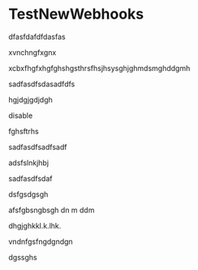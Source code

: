 # TestNewWebhooks

dfasfdafdfdasfas

xvnchngfxgnx

xcbxfhgfxhgfghshgsthrsfhsjhsysghjghmdsmghddgmh

sadfasdfsdasadfdfs

hgjdgjgdjdgh

disable

fghsftrhs

sadfasdfsadfsadf

adsfslnkjhbj


sadfasdfsdaf

dsfgsdgsgh

afsfgbsngbsgh dn m ddm 


dhgjghkkl.k.lhk.


vndnfgsfngdgndgn

dgssghs
